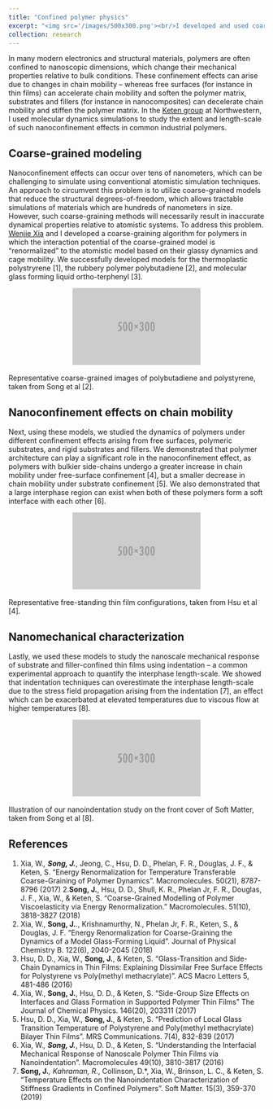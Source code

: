 ```yaml
---
title: "Confined polymer physics"
excerpt: "<img src='/images/500x300.png'><br/>I developed and used coarse-grained models for polymers to study their mechanics under nanoscale confinement."
collection: research
---
```


In many modern electronics and structural materials, polymers are often confined to nanoscopic dimensions, which change their mechanical properties relative to bulk conditions. These confinement effects can arise due to changes in chain mobility – whereas free surfaces (for instance in thin films) can accelerate chain mobility and soften the polymer matrix, substrates and fillers (for instance in nanocomposites) can decelerate chain mobility and stiffen the polymer matrix. In the [Keten group](https://keten-group.northwestern.edu/) at Northwestern, I used molecular dynamics simulations to study the extent and length-scale of such nanoconfinement effects in common industrial polymers.

Coarse-grained modeling
------

Nanoconfinement effects can occur over tens of nanometers, which can be challenging to simulate using conventional atomistic simulation techniques. An approach to circumvent this problem is to utilize coarse-grained models that reduce the structural degrees-of-freedom, which allows tractable simulations of materials which are hundreds of nanometers in size. However, such coarse-graining methods will necessarily result in inaccurate dynamical properties relative to atomistic systems. To address this problem. [Wenjie Xia](https://faculty.sites.iastate.edu/wxia/) and I developed a coarse-graining algorithm for polymers in which the interaction potential of the coarse-grained model is “renormalized” to the atomistic model based on their glassy dynamics and cage mobility. We successfully developed models for the thermoplastic polystryrene [1], the rubbery polymer polybutadiene [2], and molecular glass forming liquid ortho-terphenyl [3]. 
      
  <img src='/images/500x300.png' width="50%" style="display: block; margin: 0 auto;"><br/>Representative coarse-grained images of polybutadiene and polystyrene, taken from Song et al [2].

Nanoconfinement effects on chain mobility
------

Next, using these models, we studied the dynamics of polymers under different confinement effects arising from free surfaces, polymeric substrates, and rigid substrates and fillers. We demonstrated that polymer architecture can play a significant role in the nanoconfinement effect, as polymers with bulkier side-chains undergo a greater increase in chain mobility under free-surface confinement [4], but a smaller decrease in chain mobility under substrate confinement [5]. We also demonstrated that a large interphase region can exist when both of these polymers form a soft interface with each other [6]. 

<img src='/images/500x300.png' width="50%" style="display: block; margin: 0 auto;"><br/>Representative free-standing thin film configurations, taken from Hsu et al [4].

Nanomechanical characterization
------

Lastly, we used these models to study the nanoscale mechanical response of substrate and filler-confined thin films using indentation – a common experimental approach to quantify the interphase length-scale. We showed that indentation techniques can overestimate the interphase length-scale due to the stress field propagation arising from the indentation [7], an effect which can be exacerbated at elevated temperatures due to viscous flow at higher temperatures [8]. 

<img src='/images/500x300.png' width="50%" style="display: block; margin: 0 auto;"><br/>Illustration of our nanoindentation study on the front cover of Soft Matter, taken from Song et al [8].

## References

1. Xia, W.*, <b>Song, J.*</b>, Jeong, C., Hsu, D. D., Phelan, F. R., Douglas, J. F., & Keten, S. “Energy Renormalization for Temperature Transferable Coarse-Graining of Polymer Dynamics”. Macromolecules. 50(21), 8787-8796 (2017)
2.<b>Song, J.</b>, Hsu, D. D., Shull, K. R., Phelan Jr, F. R., Douglas, J. F., Xia, W., & Keten, S. “Coarse-Grained Modelling of Polymer Viscoelasticity via Energy Renormalization.” Macromolecules. 51(10), 3818-3827 (2018)
3. Xia, W., <b>Song, J.</b>., Krishnamurthy, N., Phelan Jr, F. R., Keten, S., & Douglas, J. F.  “Energy Renormalization for Coarse-Graining the Dynamics of a Model Glass-Forming Liquid”. Journal of Physical Chemistry B. 122(6), 2040-2045 (2018)
4. Hsu, D. D., Xia, W., <b>Song, J.</b>, & Keten, S. “Glass-Transition and Side-Chain Dynamics in Thin Films: Explaining Dissimilar Free Surface Effects for Polystyrene vs Poly(methyl methacrylate)”. ACS Macro Letters 5, 481-486 (2016)
5. Xia, W., <b>Song, J.</b>, Hsu, D. D., & Keten, S. “Side-Group Size Effects on Interfaces and Glass Formation in Supported Polymer Thin Films” The Journal of Chemical Physics. 146(20), 203311 (2017)
6. Hsu, D. D., Xia, W.,  <b>Song, J.</b>, & Keten, S. “Prediction of Local Glass Transition Temperature of Polystyrene and Poly(methyl methacrylate) Bilayer Thin Films”. MRS Communications. 7(4), 832-839 (2017)
7. Xia, W.*, <b>Song, J.*</b>, Hsu, D. D., & Keten, S. “Understanding the Interfacial Mechanical Response of Nanoscale Polymer Thin Films via Nanoindentation”. Macromolecules 49(10), 3810-3817 (2016)
8. <b>Song, J.*</b>, Kahraman, R.*, Collinson, D.*, Xia, W., Brinson, L. C., & Keten, S. “Temperature Effects on the Nanoindentation Characterization of Stiffness Gradients in Confined Polymers”. Soft Matter. 15(3), 359-370 (2019)

